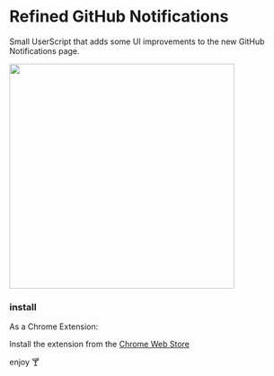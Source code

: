 # Refined GitHub Notifications

Small UserScript that adds some UI improvements to the new GitHub Notifications page.

<img height="400" alt="" src="https://user-images.githubusercontent.com/711311/69189904-9468a880-0b1f-11ea-9894-dfcf10e5c576.png" role="presentation">

### install

As a Chrome Extension:

Install the extension from the [Chrome Web Store](https://chrome.google.com/webstore/detail/apeppglkpocpebbdnocaogepmghkecic)

enjoy 🍸

